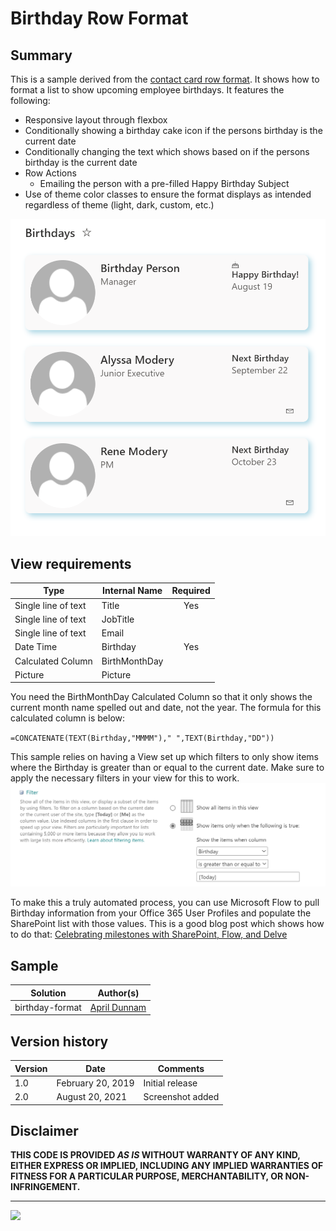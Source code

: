 # Birthday Row Format

## Summary
This is a sample derived from the [contact card row format](../contact-card-format). It shows how to format a list to show upcoming employee birthdays. It features the following:
- Responsive layout through flexbox
- Conditionally showing a birthday cake icon if the persons birthday is the current date
- Conditionally changing the text which shows based on if the persons birthday is the current date
- Row Actions
  - Emailing the person with a pre-filled Happy Birthday Subject
- Use of theme color classes to ensure the format displays as intended regardless of theme (light, dark, custom, etc.)

![Birthday Format Screenshot](./assets/screenshot.png)


## View requirements

|Type|Internal Name|Required|
|---|---|:---:|
|Single line of text|Title|Yes|
|Single line of text|JobTitle||
|Single line of text|Email||
|Date Time|Birthday|Yes|
|Calculated Column|BirthMonthDay||
|Picture|Picture||

You need the BirthMonthDay Calculated Column so that it only shows the current month name spelled out and date, not the year. The formula for this calculated column is below:

`=CONCATENATE(TEXT(Birthday,"MMMM")," ",TEXT(Birthday,"DD"))`


This sample relies on having a View set up which filters to only show items where the Birthday is greater than or equal to the current date. Make sure to apply the necessary filters in your view for this to work.  
![Birthday Filter Screenshot](./assets/birthday-filter.png)


To make this a truly automated process, you can use Microsoft Flow to pull Birthday information from your Office 365 User Profiles and populate the SharePoint list with those values.  This is a good blog post which shows how to do that: [Celebrating milestones with SharePoint, Flow, and Delve](https://techcommunity.microsoft.com/t5/SharePoint/Celebrating-milestones-with-SharePoint-Flow-and-Delve/td-p/175433)

## Sample

Solution|Author(s)
--------|---------
birthday-format | [April Dunnam](https://twitter.com/aprildunnam)

## Version history

Version|Date|Comments
-------|----|--------
1.0|February 20, 2019 |Initial release
2.0|August 20, 2021 |Screenshot added

## Disclaimer
**THIS CODE IS PROVIDED *AS IS* WITHOUT WARRANTY OF ANY KIND, EITHER EXPRESS OR IMPLIED, INCLUDING ANY IMPLIED WARRANTIES OF FITNESS FOR A PARTICULAR PURPOSE, MERCHANTABILITY, OR NON-INFRINGEMENT.**

---

<img src="https://telemetry.sharepointpnp.com/sp-dev-list-formatting/view-samples/birthday-format" />